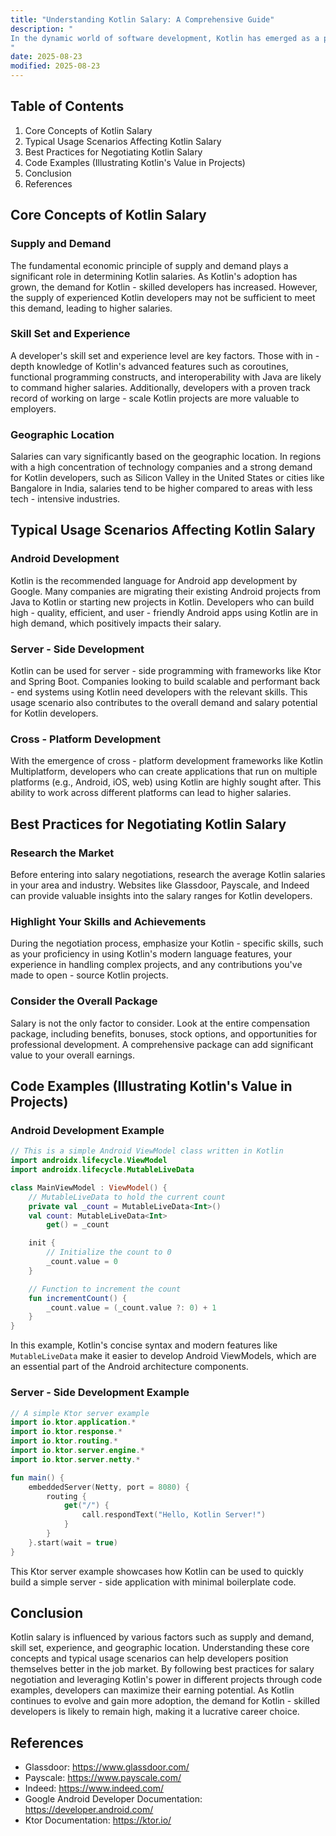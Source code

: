 ```yaml
---
title: "Understanding Kotlin Salary: A Comprehensive Guide"
description: "
In the dynamic world of software development, Kotlin has emerged as a powerful and versatile programming language. The term Kotlin salary refers to the compensation that software engineers proficient in Kotlin can expect to receive. As Kotlin gains more popularity, especially in Android development, server - side programming, and other domains, understanding the factors influencing Kotlin - related salaries becomes crucial for both employers and employees. This blog post aims to explore the core concepts, typical usage scenarios, and best practices related to Kotlin salary.
"
date: 2025-08-23
modified: 2025-08-23
---
```


## Table of Contents
1. Core Concepts of Kotlin Salary
2. Typical Usage Scenarios Affecting Kotlin Salary
3. Best Practices for Negotiating Kotlin Salary
4. Code Examples (Illustrating Kotlin's Value in Projects)
5. Conclusion
6. References

## Core Concepts of Kotlin Salary
### Supply and Demand
The fundamental economic principle of supply and demand plays a significant role in determining Kotlin salaries. As Kotlin's adoption has grown, the demand for Kotlin - skilled developers has increased. However, the supply of experienced Kotlin developers may not be sufficient to meet this demand, leading to higher salaries.

### Skill Set and Experience
A developer's skill set and experience level are key factors. Those with in - depth knowledge of Kotlin's advanced features such as coroutines, functional programming constructs, and interoperability with Java are likely to command higher salaries. Additionally, developers with a proven track record of working on large - scale Kotlin projects are more valuable to employers.

### Geographic Location
Salaries can vary significantly based on the geographic location. In regions with a high concentration of technology companies and a strong demand for Kotlin developers, such as Silicon Valley in the United States or cities like Bangalore in India, salaries tend to be higher compared to areas with less tech - intensive industries.

## Typical Usage Scenarios Affecting Kotlin Salary
### Android Development
Kotlin is the recommended language for Android app development by Google. Many companies are migrating their existing Android projects from Java to Kotlin or starting new projects in Kotlin. Developers who can build high - quality, efficient, and user - friendly Android apps using Kotlin are in high demand, which positively impacts their salary.

### Server - Side Development
Kotlin can be used for server - side programming with frameworks like Ktor and Spring Boot. Companies looking to build scalable and performant back - end systems using Kotlin need developers with the relevant skills. This usage scenario also contributes to the overall demand and salary potential for Kotlin developers.

### Cross - Platform Development
With the emergence of cross - platform development frameworks like Kotlin Multiplatform, developers who can create applications that run on multiple platforms (e.g., Android, iOS, web) using Kotlin are highly sought after. This ability to work across different platforms can lead to higher salaries.

## Best Practices for Negotiating Kotlin Salary
### Research the Market
Before entering into salary negotiations, research the average Kotlin salaries in your area and industry. Websites like Glassdoor, Payscale, and Indeed can provide valuable insights into the salary ranges for Kotlin developers.

### Highlight Your Skills and Achievements
During the negotiation process, emphasize your Kotlin - specific skills, such as your proficiency in using Kotlin's modern language features, your experience in handling complex projects, and any contributions you've made to open - source Kotlin projects.

### Consider the Overall Package
Salary is not the only factor to consider. Look at the entire compensation package, including benefits, bonuses, stock options, and opportunities for professional development. A comprehensive package can add significant value to your overall earnings.

## Code Examples (Illustrating Kotlin's Value in Projects)

### Android Development Example
```kotlin
// This is a simple Android ViewModel class written in Kotlin
import androidx.lifecycle.ViewModel
import androidx.lifecycle.MutableLiveData

class MainViewModel : ViewModel() {
    // MutableLiveData to hold the current count
    private val _count = MutableLiveData<Int>()
    val count: MutableLiveData<Int>
        get() = _count

    init {
        // Initialize the count to 0
        _count.value = 0
    }

    // Function to increment the count
    fun incrementCount() {
        _count.value = (_count.value ?: 0) + 1
    }
}
```
In this example, Kotlin's concise syntax and modern features like `MutableLiveData` make it easier to develop Android ViewModels, which are an essential part of the Android architecture components.

### Server - Side Development Example
```kotlin
// A simple Ktor server example
import io.ktor.application.*
import io.ktor.response.*
import io.ktor.routing.*
import io.ktor.server.engine.*
import io.ktor.server.netty.*

fun main() {
    embeddedServer(Netty, port = 8080) {
        routing {
            get("/") {
                call.respondText("Hello, Kotlin Server!")
            }
        }
    }.start(wait = true)
}
```
This Ktor server example showcases how Kotlin can be used to quickly build a simple server - side application with minimal boilerplate code.

## Conclusion
Kotlin salary is influenced by various factors such as supply and demand, skill set, experience, and geographic location. Understanding these core concepts and typical usage scenarios can help developers position themselves better in the job market. By following best practices for salary negotiation and leveraging Kotlin's power in different projects through code examples, developers can maximize their earning potential. As Kotlin continues to evolve and gain more adoption, the demand for Kotlin - skilled developers is likely to remain high, making it a lucrative career choice.

## References
- Glassdoor: https://www.glassdoor.com/
- Payscale: https://www.payscale.com/
- Indeed: https://www.indeed.com/
- Google Android Developer Documentation: https://developer.android.com/
- Ktor Documentation: https://ktor.io/
